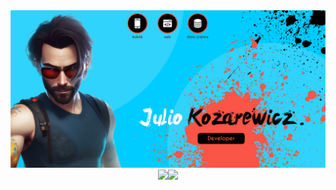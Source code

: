 <img src="0_utils/banner.png">
<div style="width: 100%; display: flex; align-items: center; justify-content: center;">
  <a href="https://github.com/juliokozarewicz">
    <img height="200px" src="https://github-readme-stats.vercel.app/api/?username=juliokozarewicz&theme=dark&count_private=true"/>
  </a>
  <a href="https://github.com/juliokozarewicz">
    <img height="200px" src="https://github-readme-stats.vercel.app/api/top-langs/?username=juliokozarewicz&layout=compact&langs_count=7&theme=dark"/>
  </a>
</div>

